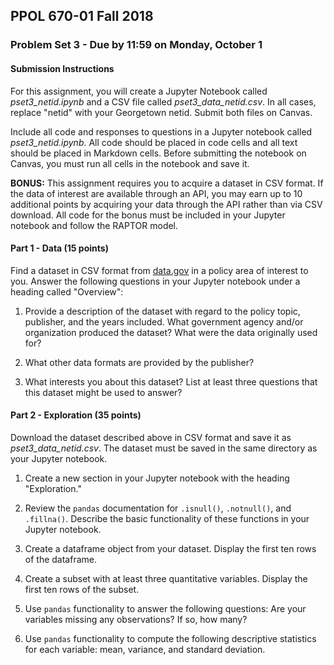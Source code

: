 ## PPOL 670-01 Fall 2018
### Problem Set 3 - Due by 11:59 on Monday, October 1

#### Submission Instructions 
For this assignment, you will create a Jupyter Notebook called *pset3_netid.ipynb* and a CSV file called *pset3_data_netid.csv*. In all cases, replace "netid" with your Georgetown netid. Submit both files on Canvas.

Include all code and responses to questions in a Jupyter notebook called *pset3_netid.ipynb*.  All code should be placed in code cells and all text should be placed in Markdown cells.  Before submitting the notebook on Canvas, you must run all cells in the notebook and save it.

**BONUS:** This assignment requires you to acquire a dataset in CSV format.  If the data of interest are available through an API, you may earn up to 10 additional points by acquiring your data through the API rather than via CSV download.  All code for the bonus must be included in your Jupyter notebook and follow the RAPTOR model.

#### Part 1 - Data (15 points)

Find a dataset in CSV format from [data.gov](https://catalog.data.gov/dataset) in a policy area of interest to you.  Answer the following questions in your Jupyter notebook under a heading called "Overview":

 1. Provide a description of the dataset with regard to the policy topic, publisher, and the years included.  What government agency and/or organization produced the dataset?  What were the data originally used for?

 2. What other data formats are provided by the publisher?

 3. What interests you about this dataset?  List at least three questions that this dataset might be used to answer?


#### Part 2 - Exploration (35 points)

Download the dataset described above in CSV format and save it as *pset3_data_netid.csv*. The dataset must be saved in the same directory as your Jupyter notebook.  

 1. Create a new section in your Jupyter notebook with the heading "Exploration."

 2. Review the `pandas` documentation for `.isnull()`, `.notnull()`, and `.fillna()`.  Describe the basic functionality of these functions in your Jupyter notebook.

 3. Create a dataframe object from your dataset.  Display the first ten rows of the dataframe.

 4. Create a subset with at least three quantitative variables.  Display the first ten rows of the subset.

 4. Use `pandas` functionality to answer the following questions: Are your variables missing any observations?  If so, how many?

 5. Use `pandas` functionality to compute the following descriptive statistics for each variable: mean, variance, and standard deviation.





